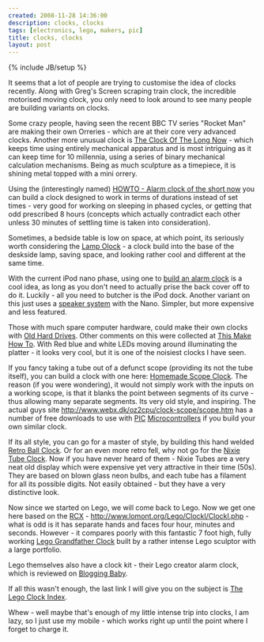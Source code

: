 ```yaml
---
created: 2008-11-28 14:36:00
description: clocks, clocks
tags: [electronics, lego, makers, pic]
title: clocks, clocks
layout: post
---
```

{% include JB/setup %}

It seems that a lot of people are trying to customise the idea of clocks recently. Along with Greg's Screen scraping train clock, the incredible motorised moving clock, you only need to look around to see many people are building variants on clocks.

Some crazy people, having seen the recent BBC TV series "Rocket Man" are making their own Orreries - which are at their core very advanced clocks. Another more unusual clock is [The Clock Of The Long Now](http://www.hlb.com/inovlog/archives/2005/10/build_a_simple_1.html) - which keeps time using entirely mechanical apparatus and is most intriguing as it can keep time for 10 millennia, using a series of binary mechanical calculation mechanisms. Being as much sculpture as a timepiece, it is shining metal topped with a mini orrery.

Using the (interestingly named) [HOWTO - Alarm clock of the short now](http://www.makezine.com/blog/archive/2005/11/how_to_alarm_clock_of_the_shor.html) you can build a clock designed to work in terms of durations instead of set times - very good for working on sleeping in phased cycles, or getting that odd prescribed 8 hours (concepts which actually contradict each other unless 30 minutes of settling time is taken into consideration).

Sometimes, a bedside table is low on space, at which point, its seriously worth considering the [Lamp Olock](http://www.makezine.com/blog/archive/2005/05/the_lamp_olock.html) - a clock build into the base of the deskside lamp, saving space, and looking rather cool and different at the same time.

With the current iPod nano phase, using one to [build an alarm clock](http://www.makezine.com/blog/archive/2005/09/diy_ipod_nano_alarm_clock.html) is a cool idea, as long as you don't need to actually prise the back cover off to do it. Luckily - all you need to butcher is the iPod dock. Another variant on this just uses a
[speaker system](http://www.makezine.com/blog/archive/2005/09/ipod_nano_speaker_alarm_clock.html) with the Nano. Simpler, but more expensive and less featured.

Those with much spare computer hardware, could make their own clocks with [Old Hard Drives](http://home.cc.umanitoba.ca/~umparekh/hard_drive_clock.html). Other comments on this were collected at [This Make How To](http://www.makezine.com/blog/archive/2005/08/how_to_make_a_h_1.html). With Red blue and white LEDs moving around illuminating the platter - it looks very cool, but it is one of the noisiest clocks I have seen.

If you fancy taking a tube out of a defunct scope (providing its not the tube itself), you can build a clock with one here:
[Homemade Scope Clock](http://www.makezine.com/blog/archive/2005/07/homemade_scope.html). The reason (if you were wondering), it would not simply work with the inputs on a working scope, is that it blanks the point between segments of its curve - thus allowing many separate segments. Its very old style, and inspiring. The actual guys site
<http://www.webx.dk/oz2cpu/clock-scope/scope.htm> has a number of free downloads to use with
[PIC](/PIC) [Microcontrollers](MicroControllers) if you build your own similar clock.

If its all style, you can go for a master of style, by building this hand welded
[Retro Ball Clock](http://www.finkbuilt.com/blog/nelson-lodefink-ball-clock-phase-1/). Or for an even more retro fell, why not go for the [Nixie Tube Clock](http://www.finkbuilt.com/blog/numerical-indicator-experimental-1/trackback/). Now if you have never heard of them - Nixie Tubes are a very neat old display which were expensive yet very attractive in their time (50s). They are based on blown glass neon bulbs, and each tube has a filament for all its possible digits. Not easily obtained - but they have a very distinctive look.

Now since we started on Lego, we will come back to Lego. Now we get one here based on the [RCX](/Lego+RCX) - <http://www.lomont.org/Lego/ClockI/ClockI.php> - what is odd is it has separate hands and faces four hour, minutes and seconds. However - it compares poorly with this fantastic 7 foot high, fully working [Lego Grandfather Clock](http://www.ericharshbarger.org/lego/clock.html) built by a rather intense Lego sculptor with a large portfolio.

Lego themselves also have a clock kit - their Lego creator alarm clock, which is reviewed on [Blogging Baby](http://www.bloggingbaby.com/entry/1234000013054369/).

If all this wasn't enough, the last link I will give you on the subject is [The Lego Clock Index](http://popbubble.com/Lego/LegoClocks/).

Whew - well maybe that's enough of my little intense trip into clocks, I am lazy, so I just use my mobile - which works right up until the point where I forget to charge it.
